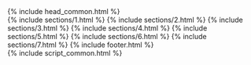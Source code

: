 ---
---
<!--
	Story by HTML5 UP
	html5up.net | @ajlkn
	Free for personal and commercial use under the CCA 3.0 license (html5up.net/license)
-->
<html>
	<head>
		<title>Vocabolangelo</title>
		{% include head_common.html %}
	</head>
	<body class="is-preload">
		<div id="wrapper" class="divided">
			{% include sections/1.html %}
			{% include sections/2.html %}
			{% include sections/3.html %}
			{% include sections/4.html %}
			{% include sections/5.html %}
			{% include sections/6.html %}
			{% include sections/7.html %}
			{% include footer.html %}
		</div>
		{% include script_common.html %}
	</body>
</html>
